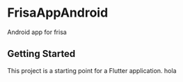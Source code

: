 # FrisaAppAndroid
Android app for frisa

## Getting Started
This project is a starting point for a Flutter application.
hola
